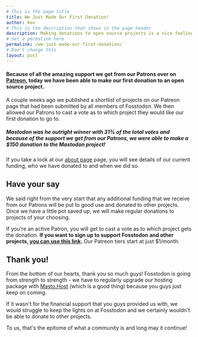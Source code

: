 ```yaml
---
# This is the page title
title: We Just Made Our First Donation!
author: kev
# This is the description that shows in the page header
description: Making donations to open source projects is a nice feeling. Hopefully this is our first of many!
# Set a permalink here
permalink: /we-just-made-our-first-donation/
# Don't change this
layout: post
---
```


#### Because of all the amazing support we get from our Patrons over on [Patreon](https://patreon.com/fosstodon), today we have been able to make our first donation to an open source project.

A couple weeks ago we published a shortlist of projects on our Patreon page that had been submitted by all members of Fosstodon. We then allowed our Patrons to cast a vote as to which project they would like our first donation to go to.

##### Mastodon was he outright winner with 31% of the total votes and because of the support we get from our Patrons, we were able to make a $150 donation to the Mastodon project!

If you take a look at our [about page](/about) page, you will see details of our current funding, who we have donated to and when we did so.

## Have your say

We said right from the very start that any additional funding that we receive from our Patrons will be put to good use and donated to other projects. Once we have a little pot saved up, we will make regular donations to projects of your choosing.

If you're an active Patron, you will get to cast a vote as to which project gets the donation. **If you want to sign up to support Fosstodon and other projects, [you can use this link](https://patreon.com/fosstodon).** Our Patreon tiers start at just $1/month.

## Thank you!

From the bottom of our hearts, thank you so much guys! Fosstodon is going from strength to strength - we have to regularly upgrade our hosting package with [Masto.Host](https://masto.host) (which is a good thing) because you guys just keep on coming.

If it wasn't for the financial support that you guys provided us with, we would struggle to keep the lights on at Fosstodon and we certainly wouldn't be able to donate to other projects.

To us, that's the epitome of what a community is and long may it continue!
